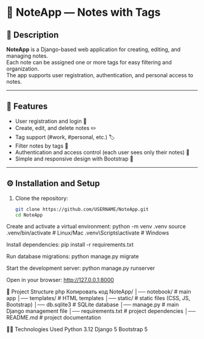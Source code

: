 # 📝 NoteApp — Notes with Tags

## 📌 Description
**NoteApp** is a Django-based web application for creating, editing, and managing notes.  
Each note can be assigned one or more tags for easy filtering and organization.  
The app supports user registration, authentication, and personal access to notes.

---

## 🚀 Features
- User registration and login 🔐  
- Create, edit, and delete notes ✏️  
- Tag support (#work, #personal, etc.) 🏷️  
- Filter notes by tags 🔎  
- Authentication and access control (each user sees only their notes) 👤  
- Simple and responsive design with Bootstrap 🎨  

---

## ⚙️ Installation and Setup

1. Clone the repository:
   ```bash
   git clone https://github.com/USERNAME/NoteApp.git
   cd NoteApp
Create and activate a virtual environment:
python -m venv .venv
source .venv/bin/activate   # Linux/Mac
.venv\Scripts\activate      # Windows

Install dependencies:
pip install -r requirements.txt

Run database migrations:
python manage.py migrate

Start the development server:
python manage.py runserver

Open in your browser:
http://127.0.0.1:8000

📂 Project Structure
php
Копировать код
NoteApp/
│── notebook/        # main app
│── templates/       # HTML templates
│── static/          # static files (CSS, JS, Bootstrap)
│── db.sqlite3       # SQLite database
│── manage.py        # main Django management file
│── requirements.txt # project dependencies
│── README.md        # project documentation

👨‍💻 Technologies Used
Python 3.12
Django 5
Bootstrap 5


